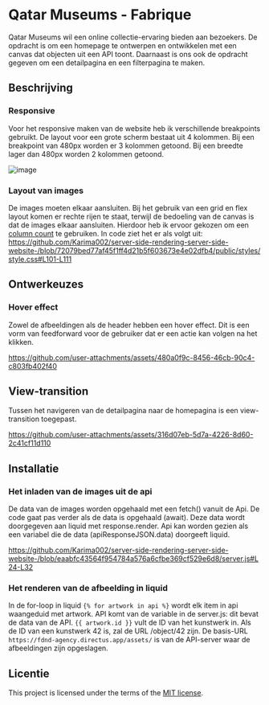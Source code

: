 
# Qatar Museums - Fabrique
Qatar Museums wil een online collectie-ervaring bieden aan bezoekers. De opdracht is om een homepage te ontwerpen en ontwikkelen met een canvas dat objecten uit een API toont. Daarnaast is ons ook de opdracht gegeven om een detailpagina en een filterpagina te maken.



## Beschrijving

### Responsive
Voor het responsive maken van de website heb ik verschillende breakpoints gebruikt. De layout voor een grote scherm bestaat uit 4 kolommen. Bij een breakpoint van 480px worden er 3 kolommen getoond. Bij een breedte lager dan 480px worden 2 kolommen getoond. 

![image](https://github.com/user-attachments/assets/2d96e049-a204-4674-aae0-4124f42e24a3)

### Layout van images
De images moeten elkaar aansluiten. Bij het gebruik van een grid en flex layout komen er rechte rijen te staat, terwijl de bedoeling van de canvas is dat de images elkaar aansluiten. Hierdoor heb ik ervoor gekozen om een [column count](https://developer.mozilla.org/en-US/docs/Web/CSS/column-count) te gebruiken. In code ziet het er als volgt uit:
https://github.com/Karima002/server-side-rendering-server-side-website-/blob/72079bed77af45f1ff4d21b5f603673e4e02dfb4/public/styles/style.css#L101-L111

## Ontwerkeuzes

### Hover effect
Zowel de afbeeldingen als de header hebben een hover effect. Dit is een vorm van feedforward voor de gebruiker dat er een actie kan volgen na het klikken. 

https://github.com/user-attachments/assets/480a0f9c-8456-46cb-90c4-c803fb402f40

## View-transition
Tussen het navigeren van de detailpagina naar de homepagina is een view-transition toegepast.

https://github.com/user-attachments/assets/316d07eb-5d7a-4226-8d60-2c41cf11d110


## Installatie

### Het inladen van de images uit de api

De data van de images worden opgehaald met een fetch() vanuit de Api. De code gaat pas verder als de data is opgehaald (await).  Deze data wordt doorgegeven aan liquid met response.render. Api kan worden gezien als een variabel die de data (apiResponseJSON.data) doorgeeft liquid.


https://github.com/Karima002/server-side-rendering-server-side-website-/blob/eaabfc43564f954784a576a6cfbe369cf529e6d8/server.js#L24-L32

### Het renderen van de afbeelding in liquid
In de for-loop in liquid `{% for artwork in api %}` wordt elk item in api waangeduid met artwork. API komt van de variable in de server.js: dit bevat de data van de API. `{{ artwork.id }}` vult de ID van het kunstwerk in. Als de ID van een kunstwerk 42 is, zal de URL /object/42 zijn. De basis-URL `https://fdnd-agency.directus.app/assets/` is van de API-server waar de afbeeldingen zijn opgeslagen.


## Licentie

This project is licensed under the terms of the [MIT license](./LICENSE).
